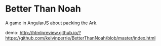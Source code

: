 # Better Than Noah
A game in AngularJS about packing the Ark. 

demo:
http://htmlpreview.github.io/?https://github.com/kelvinperrie/BetterThanNoah/blob/master/index.html
